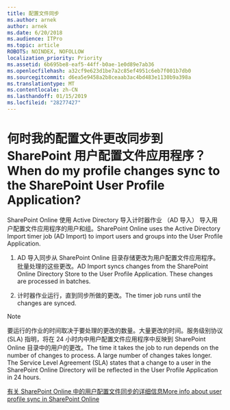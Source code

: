 ```yaml
---
title: 配置文件同步
ms.author: arnek
author: arnek
ms.date: 6/20/2018
ms.audience: ITPro
ms.topic: article
ROBOTS: NOINDEX, NOFOLLOW
localization_priority: Priority
ms.assetid: 6b695be8-eaf5-44ff-b0ae-1e0d89e7ab36
ms.openlocfilehash: a32cf9e623d1be7a2c85ef4951c6eb7f001b7db0
ms.sourcegitcommit: d6ea5e9458a2b8ceaab3ac4bd483e1130b9a398a
ms.translationtype: MT
ms.contentlocale: zh-CN
ms.lasthandoff: 01/15/2019
ms.locfileid: "28277427"
---
```

# <a name="when-do-my-profile-changes-sync-to-the-sharepoint-user-profile-application"></a><span data-ttu-id="a37da-102">何时我的配置文件更改同步到 SharePoint 用户配置文件应用程序？</span><span class="sxs-lookup"><span data-stu-id="a37da-102">When do my profile changes sync to the SharePoint User Profile Application?</span></span>

<span data-ttu-id="a37da-103">SharePoint Online 使用 Active Directory 导入计时器作业 （AD 导入） 导入用户配置文件应用程序的用户和组。</span><span class="sxs-lookup"><span data-stu-id="a37da-103">SharePoint Online uses the Active Directory Import timer job (AD Import) to import users and groups into the User Profile Application.</span></span> 
  
1. <span data-ttu-id="a37da-p101">AD 导入同步从 SharePoint Online 目录存储更改为用户配置文件应用程序。批量处理的这些更改。</span><span class="sxs-lookup"><span data-stu-id="a37da-p101">AD Import syncs changes from the SharePoint Online Directory Store to the User Profile Application. These changes are processed in batches.</span></span>
    
2. <span data-ttu-id="a37da-106">计时器作业运行，直到同步所做的更改。</span><span class="sxs-lookup"><span data-stu-id="a37da-106">The timer job runs until the changes are synced.</span></span>
    
> [!NOTE]
> <span data-ttu-id="a37da-p102">要运行的作业的时间取决于要处理的更改的数量。大量更改的时间。服务级别协议 (SLA) 指明，将在 24 小时内中用户配置文件应用程序中反映到 SharePoint Online 目录中的用户的更改。</span><span class="sxs-lookup"><span data-stu-id="a37da-p102">The time it takes the job to run depends on the number of changes to process. A large number of changes takes longer. The Service Level Agreement (SLA) states that a change to a user in the SharePoint Online Directory will be reflected in the User Profile Application in 24 hours.</span></span> 
  
[<span data-ttu-id="a37da-110">有关 SharePoint Online 中的用户配置文件同步的详细信息</span><span class="sxs-lookup"><span data-stu-id="a37da-110">More info about user profile sync in SharePoint Online</span></span>](https://go.microsoft.com/fwlink/?linkid=875671)
  

